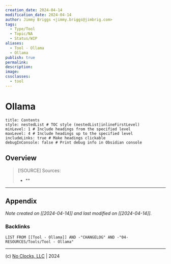 ```yaml
---
creation_date: 2024-04-14
modification_date: 2024-04-14
author: Jimmy Briggs <jimmy.briggs@jimbrig.com>
tags:
  - Type/Tool
  - Topic/NA
  - Status/WIP
aliases:
  - Tool - Ollama
  - Ollama
publish: true
permalink:
description:
image:
cssclasses:
  - tool
---
```



# Ollama

```table-of-contents
title: Contents 
style: nestedList # TOC style (nestedList|inlineFirstLevel)
minLevel: 1 # Include headings from the specified level
maxLevel: 4 # Include headings up to the specified level
includeLinks: true # Make headings clickable
debugInConsole: false # Print debug info in Obsidian console
```

## Overview

> [!SOURCE] Sources:
> - **

***

## Appendix

*Note created on [[2024-04-14]] and last modified on [[2024-04-14]].*

### Backlinks

```dataview
LIST FROM [[Tool - Ollama]] AND -"CHANGELOG" AND -"04-RESOURCES/Tools/Tool - Ollama"
```

***

(c) [No Clocks, LLC](https://github.com/noclocks) | 2024